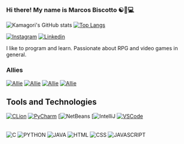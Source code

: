 
### Hi there! My name is Marcos Biscotto ☯️🪷💻

![Kamagori's GitHub stats](https://github-readme-stats.vercel.app/api?username={username}&theme=blue-green)
[![Top Langs](https://github-readme-stats.vercel.app/api/top-langs/?username={Kamagori}&theme=blue-green)](https://github.com/kamagori/github-readme-stats)

[![Instagram](https://img.shields.io/badge/Instagram-E4405F?style=for-the-badge&logo=instagram&logoColor=white)](https://www.instagram.com/mbiscottom/)
[![Linkedin](https://img.shields.io/badge/LinkedIn-0077B5?style=for-the-badge&logo=linkedin&logoColor=white)](https://www.linkedin.com/in/marcos-biscotto-6b808425a/)

I like to program and learn. Passionate about RPG and video games in general.

### Allies

[![Allie](https://img.shields.io/badge/GitHub-100000?style=for-the-badge&logo=github&logoColor=blue)](https://github.com/bieu-bonfim)
[![Allie](https://img.shields.io/badge/GitHub-100000?style=for-the-badge&logo=github&logoColor=red)](https://github.com/patrickeraa)
[![Allie](https://img.shields.io/badge/GitHub-100000?style=for-the-badge&logo=github&logoColor=green)](https://github.com/gabridulol)
[![Allie](https://img.shields.io/badge/GitHub-100000?style=for-the-badge&logo=github&logoColor=pink)](https://github.com/lanzyn)


## Tools and Technologies

[![CLion](https://img.shields.io/badge/CLion-000000?style=for-the-badge&logo=clion&logoColor=yellow)](https://www.jetbrains.com/clion/)
[![PyCharm](https://img.shields.io/badge/PyCharm-000000.svg?&style=for-the-badge&logo=PyCharm&logoColor=green)](https://www.jetbrains.com/pycharm/)
[![NetBeans](https://img.shields.io/badge/apache%20netbeans-1B6AC6?style=for-the-badge&logo=apache%20netbeans%20IDE&logoColor=white)
[![IntelliJ](https://img.shields.io/badge/IntelliJ_IDEA-000000.svg?style=for-the-badge&logo=intellij-idea&logoColor=white)
[![VSCode](https://img.shields.io/badge/Visual_Studio_Code-0078D4?style=for-the-badge&logo=visual%20studio%20code&logoColor=white)](https://code.visualstudio.com/)

<div style="display: inline_block"><br/>
    <img align="center" alt="C" src="https://img.shields.io/badge/C-00599C?style=for-the-badge&logo=c&logoColor=white">
    <img align="center" alt="PYTHON" src="https://img.shields.io/badge/Python-14354C?style=for-the-badge&logo=python&logoColor=white">
    <img align="center" alt="JAVA" src="https://img.shields.io/badge/Java-ED8B00?style=for-the-badge&logo=openjdk&logoColor=white">
    <img align="center" alt="HTML" src="https://img.shields.io/badge/HTML5-E34F26?style=for-the-badge&logo=html5&logoColor=white">
    <img align="center" alt="CSS" src="https://img.shields.io/badge/CSS3-1572B6?style=for-the-badge&logo=css3&logoColor=white">
    <img align="center" alt="JAVASCRIPT" src="https://img.shields.io/badge/JavaScript-F7DF1E?style=for-the-badge&logo=javascript&logoColor=black">
</div><br/>
